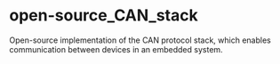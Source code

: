# open-source_CAN_stack
Open-source implementation of the CAN protocol stack, which enables communication between devices in an embedded system.
